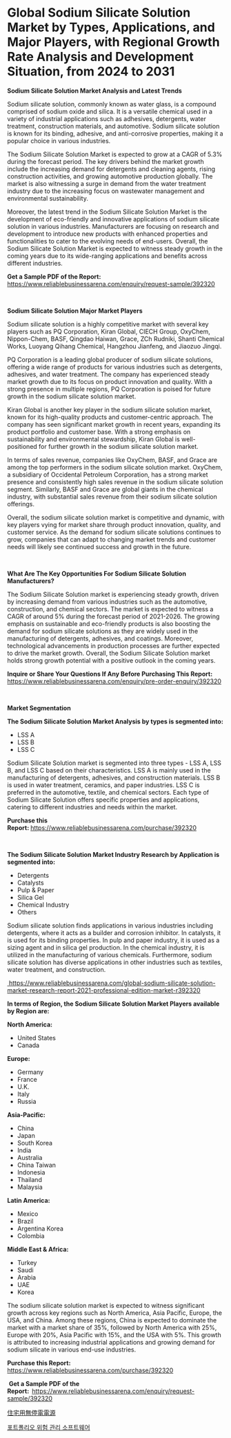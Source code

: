<p><h1>Global Sodium Silicate Solution Market by Types, Applications, and Major Players, with Regional Growth Rate Analysis and Development Situation, from 2024 to 2031</h1></p><p><strong>Sodium Silicate Solution Market Analysis and Latest Trends</strong></p>
<p><p>Sodium silicate solution, commonly known as water glass, is a compound comprised of sodium oxide and silica. It is a versatile chemical used in a variety of industrial applications such as adhesives, detergents, water treatment, construction materials, and automotive. Sodium silicate solution is known for its binding, adhesive, and anti-corrosive properties, making it a popular choice in various industries.</p><p>The Sodium Silicate Solution Market is expected to grow at a CAGR of 5.3% during the forecast period. The key drivers behind the market growth include the increasing demand for detergents and cleaning agents, rising construction activities, and growing automotive production globally. The market is also witnessing a surge in demand from the water treatment industry due to the increasing focus on wastewater management and environmental sustainability.</p><p>Moreover, the latest trend in the Sodium Silicate Solution Market is the development of eco-friendly and innovative applications of sodium silicate solution in various industries. Manufacturers are focusing on research and development to introduce new products with enhanced properties and functionalities to cater to the evolving needs of end-users. Overall, the Sodium Silicate Solution Market is expected to witness steady growth in the coming years due to its wide-ranging applications and benefits across different industries.</p></p>
<p><strong>Get a Sample PDF of the Report:&nbsp;</strong> <a href="https://www.reliablebusinessarena.com/enquiry/request-sample/392320">https://www.reliablebusinessarena.com/enquiry/request-sample/392320</a></p>
<p>&nbsp;</p>
<p><strong>Sodium Silicate Solution Major Market Players</strong></p>
<p><p>Sodium silicate solution is a highly competitive market with several key players such as PQ Corporation, Kiran Global, CIECH Group, OxyChem, Nippon-Chem, BASF, Qingdao Haiwan, Grace, ZCh Rudniki, Shanti Chemical Works, Luoyang Qihang Chemical, Hangzhou Jianfeng, and Jiaozuo Jingqi.</p><p>PQ Corporation is a leading global producer of sodium silicate solutions, offering a wide range of products for various industries such as detergents, adhesives, and water treatment. The company has experienced steady market growth due to its focus on product innovation and quality. With a strong presence in multiple regions, PQ Corporation is poised for future growth in the sodium silicate solution market.</p><p>Kiran Global is another key player in the sodium silicate solution market, known for its high-quality products and customer-centric approach. The company has seen significant market growth in recent years, expanding its product portfolio and customer base. With a strong emphasis on sustainability and environmental stewardship, Kiran Global is well-positioned for further growth in the sodium silicate solution market.</p><p>In terms of sales revenue, companies like OxyChem, BASF, and Grace are among the top performers in the sodium silicate solution market. OxyChem, a subsidiary of Occidental Petroleum Corporation, has a strong market presence and consistently high sales revenue in the sodium silicate solution segment. Similarly, BASF and Grace are global giants in the chemical industry, with substantial sales revenue from their sodium silicate solution offerings.</p><p>Overall, the sodium silicate solution market is competitive and dynamic, with key players vying for market share through product innovation, quality, and customer service. As the demand for sodium silicate solutions continues to grow, companies that can adapt to changing market trends and customer needs will likely see continued success and growth in the future.</p></p>
<p>&nbsp;</p>
<p><strong>What Are The Key Opportunities For Sodium Silicate Solution Manufacturers?</strong></p>
<p><p>The Sodium Silicate Solution market is experiencing steady growth, driven by increasing demand from various industries such as the automotive, construction, and chemical sectors. The market is expected to witness a CAGR of around 5% during the forecast period of 2021-2026. The growing emphasis on sustainable and eco-friendly products is also boosting the demand for sodium silicate solutions as they are widely used in the manufacturing of detergents, adhesives, and coatings. Moreover, technological advancements in production processes are further expected to drive the market growth. Overall, the Sodium Silicate Solution market holds strong growth potential with a positive outlook in the coming years.</p></p>
<p><strong>Inquire or Share Your Questions If Any Before Purchasing This Report:</strong> <a href="https://www.reliablebusinessarena.com/enquiry/pre-order-enquiry/392320">https://www.reliablebusinessarena.com/enquiry/pre-order-enquiry/392320</a></p>
<p>&nbsp;</p>
<p><strong>Market Segmentation</strong></p>
<p><strong>The Sodium Silicate Solution Market Analysis by types is segmented into:</strong></p>
<p><ul><li>LSS A</li><li>LSS B</li><li>LSS C</li></ul></p>
<p><p>Sodium Silicate Solution market is segmented into three types - LSS A, LSS B, and LSS C based on their characteristics. LSS A is mainly used in the manufacturing of detergents, adhesives, and construction materials. LSS B is used in water treatment, ceramics, and paper industries. LSS C is preferred in the automotive, textile, and chemical sectors. Each type of Sodium Silicate Solution offers specific properties and applications, catering to different industries and needs within the market.</p></p>
<p><strong>Purchase this Report:&nbsp;</strong><a href="https://www.reliablebusinessarena.com/purchase/392320">https://www.reliablebusinessarena.com/purchase/392320</a></p>
<p>&nbsp;</p>
<p><strong>The Sodium Silicate Solution Market Industry Research by Application is segmented into:</strong></p>
<p><ul><li>Detergents</li><li>Catalysts</li><li>Pulp & Paper</li><li>Silica Gel</li><li>Chemical Industry</li><li>Others</li></ul></p>
<p><p>Sodium silicate solution finds applications in various industries including detergents, where it acts as a builder and corrosion inhibitor. In catalysts, it is used for its binding properties. In pulp and paper industry, it is used as a sizing agent and in silica gel production. In the chemical industry, it is utilized in the manufacturing of various chemicals. Furthermore, sodium silicate solution has diverse applications in other industries such as textiles, water treatment, and construction.</p></p>
<p><a href="https://www.reliablebusinessarena.com/global-sodium-silicate-solution-market-research-report-2021-professional-edition-market-r392320">&nbsp;https://www.reliablebusinessarena.com/global-sodium-silicate-solution-market-research-report-2021-professional-edition-market-r392320</a></p>
<p><strong>In terms of Region, the Sodium Silicate Solution Market Players available by Region are:</strong></p>
<p>
    <p> <strong> North America: </strong>
        <ul>
            <li>United States</li>
            <li>Canada</li>
        </ul>
        </p> 
    <p> <strong> Europe: </strong>
        <ul>
            <li>Germany</li>
            <li>France</li>
            <li>U.K.</li>
            <li>Italy</li>
            <li>Russia</li>
        </ul>
        </p> 
    <p> <strong> Asia-Pacific: </strong>
        <ul>
            <li>China</li>
            <li>Japan</li>
            <li>South Korea</li>
            <li>India</li>
            <li>Australia</li>
            <li>China Taiwan</li>
            <li>Indonesia</li>
            <li>Thailand</li>
            <li>Malaysia</li>
        </ul>
        </p> 
    <p> <strong> Latin America: </strong>
        <ul>
            <li>Mexico</li>
            <li>Brazil</li>
            <li>Argentina Korea</li>
            <li>Colombia</li>
        </ul>
        </p> 
    <p> <strong> Middle East & Africa: </strong>
        <ul>
            <li>Turkey</li>
            <li>Saudi</li>
            <li>Arabia</li>
            <li>UAE</li>
            <li>Korea</li>
        </ul>
    </p>
    </p>
<p><p>The sodium silicate solution market is expected to witness significant growth across key regions such as North America, Asia Pacific, Europe, the USA, and China. Among these regions, China is expected to dominate the market with a market share of 35%, followed by North America with 25%, Europe with 20%, Asia Pacific with 15%, and the USA with 5%. This growth is attributed to increasing industrial applications and growing demand for sodium silicate in various end-use industries.</p></p>
<p><strong>Purchase this Report: </strong><a href="https://www.reliablebusinessarena.com/purchase/392320">https://www.reliablebusinessarena.com/purchase/392320</a></p>
<p>&nbsp;<strong>Get a Sample PDF of the Report:&nbsp;&nbsp;</strong><a href="https://www.reliablebusinessarena.com/enquiry/request-sample/392320">https://www.reliablebusinessarena.com/enquiry/request-sample/392320</a></p>
<p><strong></strong></p>
<p><p><a href="https://github.com/oafhukehf4709715/Market-Research-Report-List-3/blob/main/1842775186045.md">住宅用無停電電源</a></p><p><a href="https://github.com/AnthonyWratten/Market-Research-Report-List-1/blob/main/50051171491.md">포트폴리오 위험 관리 소프트웨어</a></p></p>